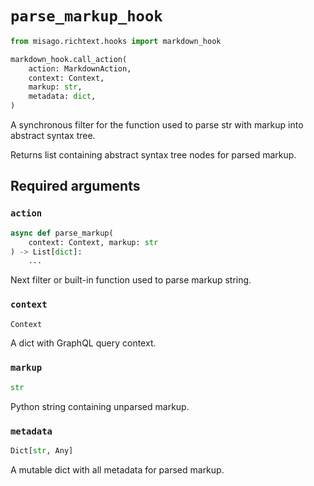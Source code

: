 # `parse_markup_hook`

```python
from misago.richtext.hooks import markdown_hook

markdown_hook.call_action(
    action: MarkdownAction,
    context: Context,
    markup: str,
    metadata: dict,
)
```

A synchronous filter for the function used to parse str with markup into abstract syntax tree.

Returns list containing abstract syntax tree nodes for parsed markup.


## Required arguments

### `action`

```python
async def parse_markup(
    context: Context, markup: str
) -> List[dict]:
    ...
```

Next filter or built-in function used to parse markup string.


### `context`

```python
Context
```

A dict with GraphQL query context.


### `markup`

```python
str
```

Python string containing unparsed markup.


### `metadata`

```python
Dict[str, Any]
```

A mutable dict with all metadata for parsed markup.